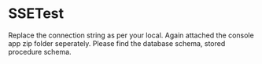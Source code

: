 # SSETest

Replace the connection string as per your local.
Again attached the console app zip folder seperately.
Please find the database schema, stored procedure schema.
